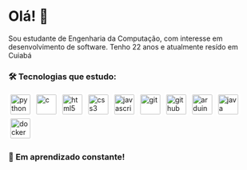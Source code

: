 # Olá! 👋

Sou estudante de Engenharia da Computação, com interesse em desenvolvimento de software. 
Tenho 22 anos e atualmente resído em Cuiabá

### 🛠️ Tecnologias que estudo:

<p align="left">
  <img src="https://cdn.jsdelivr.net/gh/devicons/devicon/icons/python/python-original.svg" height="40" alt="python" style="background-color: white; border-radius: 6px; padding: 4px;"/>
  <img src="https://cdn.jsdelivr.net/gh/devicons/devicon/icons/c/c-original.svg" height="40" alt="c" style="background-color: white; border-radius: 6px; padding: 4px;"/>
  <img src="https://cdn.jsdelivr.net/gh/devicons/devicon/icons/html5/html5-original.svg" height="40" alt="html5" style="background-color: white; border-radius: 6px; padding: 4px;"/>
  <img src="https://cdn.jsdelivr.net/gh/devicons/devicon/icons/css3/css3-original.svg" height="40" alt="css3" style="background-color: white; border-radius: 6px; padding: 4px;"/>
  <img src="https://cdn.jsdelivr.net/gh/devicons/devicon/icons/javascript/javascript-original.svg" height="40" alt="javascript" style="background-color: white; border-radius: 6px; padding: 4px;"/>
  <img src="https://cdn.jsdelivr.net/gh/devicons/devicon/icons/git/git-original.svg" height="40" alt="git" style="background-color: white; border-radius: 6px; padding: 4px;"/>
  <img src="https://cdn.jsdelivr.net/gh/devicons/devicon/icons/github/github-original.svg" height="40" alt="github" style="background-color: white; border-radius: 6px; padding: 4px;"/>
  <img src="https://cdn.jsdelivr.net/gh/devicons/devicon/icons/arduino/arduino-original.svg" height="40" alt="arduino" style="background-color: white; border-radius: 6px; padding: 4px;"/>
  <img src="https://cdn.jsdelivr.net/gh/devicons/devicon/icons/java/java-original.svg" height="40" alt="java" style="background-color: white; border-radius: 6px; padding: 4px;"/>
  <img src="https://cdn.jsdelivr.net/gh/devicons/devicon/icons/docker/docker-original.svg" height="40" alt="docker" style="background-color: white; border-radius: 6px; padding: 4px;"/>
</p>


### 🌱 Em aprendizado constante!
